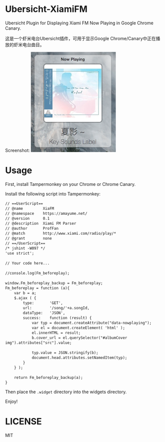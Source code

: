 # Ubersicht-XiamiFM

Ubersicht Plugin for Displaying Xiami FM Now Playing in Google Chrome Canary.

这是一个虾米电台Ubersicht插件，可用于显示Google Chrome/Canary中正在播放的虾米电台曲目。

Screenshot:
![screenshot](Screenshot.png)

# Usage

First, install Tampermonkey on your Chrome or Chrome Canary.

Install the following script into Tampermonkey:
```
// ==UserScript==
// @name         XiaFM
// @namespace    https://amayume.net/
// @version      0.1
// @description  Xiami FM Parser
// @author       ProfFan
// @match        http://www.xiami.com/radio/play/*
// @grant        none
// ==/UserScript==
/* jshint -W097 */
'use strict';

// Your code here...

//console.log(Fm_beforeplay);

window.Fm_beforeplay_backup = Fm_beforeplay;
Fm_beforeplay = function (a){
    var b = a;
    $.ajax ( {
        type:       'GET',
        url:        '/song/'+a.songId,
        dataType:   'JSON',
        success:    function (result) {
            var typ = document.createAttribute("data-nowplaying");
            var el = document.createElement( 'html' );
            el.innerHTML = result;
            b.cover_url = el.querySelector("#albumCover img").attributes["src"].value;
            
            typ.value = JSON.stringify(b);
            document.head.attributes.setNamedItem(typ);
        }
    } );
    
    return Fm_beforeplay_backup(a);
}
```

Then place the `.widget` directory into the widgets directory.

Enjoy!

# LICENSE

MIT
